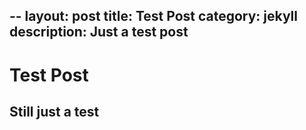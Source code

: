 --
layout: post
title:  Test Post
category: jekyll 
description: Just a test post
---

# Test Post

## Still just a test

